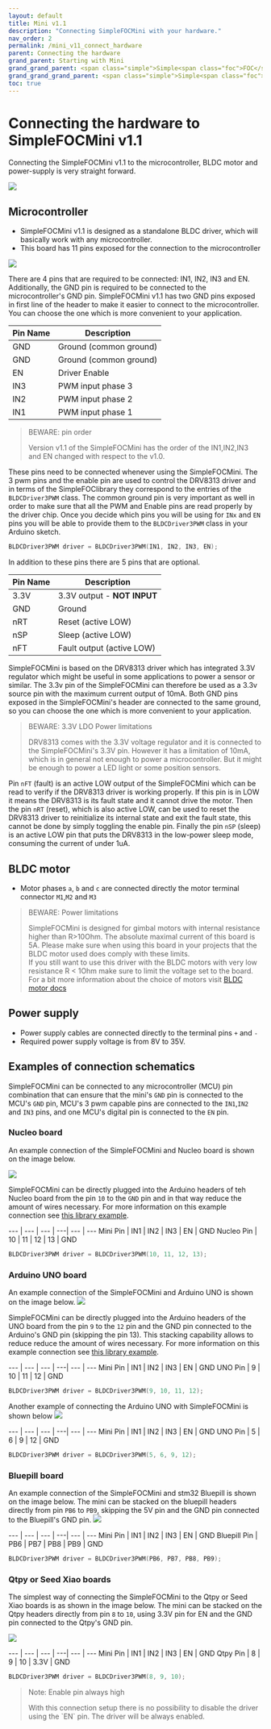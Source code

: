 ```yaml
---
layout: default
title: Mini v1.1
description: "Connecting SimpleFOCMini with your hardware."
nav_order: 2
permalink: /mini_v11_connect_hardware
parent: Connecting the hardware
grand_parent: Starting with Mini
grand_grand_parent: <span class="simple">Simple<span class="foc">FOC</span>Mini</span>
grand_grand_grand_parent: <span class="simple">Simple<span class="foc">FOC</span> Boards</span>
toc: true
---
```


# Connecting the hardware to <span class="simple">Simple<span class="foc">FOC</span>Mini</span> v1.1

Connecting the <span class="simple">Simple<span class="foc">FOC</span>Mini</span> v1.1 to the microcontroller, BLDC motor and power-supply is very straight forward. 

<p>
<img src="extras/Images/miniv11_where.png" class="width40">
</p>

## Microcontroller
-  <span class="simple">Simple<span class="foc">FOC</span>Mini</span> v1.1 is designed as a standalone BLDC driver, which will basically work with any microcontroller. 
- This board has 11 pins exposed for the connection to the microcontroller

<p>
<img src="extras/Images/miniv11_req_opt.png" class="width30">
</p>

There are 4 pins that are required to be connected: IN1, IN2, IN3 and EN. Additionally, the GND pin is required to be connected to the microcontroller's GND pin. <span class="simple">Simple<span class="foc">FOC</span>Mini</span> v1.1 has two GND pins exposed in first line of the header to make it easier to connect to the microcontroller. You can choose the one which is more convenient to your application. 

Pin Name | Description 
--- | --- 
GND | Ground  (common ground) 
GND | Ground  (common ground) 
EN | Driver Enable  
IN3 | PWM input phase 3 
IN2 | PWM input phase 2
IN1 | PWM input phase 1 

<blockquote class="warning"><p class="heading">BEWARE: pin order</p>
Version v1.1 of the <span class="simple">Simple<span class="foc">FOC</span>Mini</span> has the order of the IN1,IN2,IN3 and EN changed with respect to the v1.0.
</blockquote>

These pins need to be connected whenever using the  <span class="simple">Simple<span class="foc">FOC</span>Mini</span>. The 3 pwm pins and the enable pin are used to control the DRV8313 driver and in terms of the  <span class="simple">Simple<span class="foc">FOC</span>library</span> they correspond to the entries of the `BLDCDriver3PWM` class. The common ground pin is very important as well in order to make sure that all the PWM and Enable pins are read properly by the driver chip. Once you decide which pins you will be using for `INx` and `EN` pins you will be able to provide them to the `BLDCDriver3PWM` class in your Arduino sketch.

```cpp
BLDCDriver3PWM driver = BLDCDriver3PWM(IN1, IN2, IN3, EN);
```

In addition to these pins there are 5 pins that are optional. 

Pin Name | Description 
--- | --- 
3.3V | 3.3V output - **NOT INPUT**  
GND | Ground 
nRT | Reset (active LOW)
nSP | Sleep (active LOW)
nFT | Fault output (active LOW) 

<span class="simple">Simple<span class="foc">FOC</span>Mini</span> is based on the DRV8313 driver which has integrated 3.3V regulator which might be useful in some applications to power a sensor or similar. The 3.3v pin of the  <span class="simple">Simple<span class="foc">FOC</span>Mini</span> can therefore be used as a 3.3v source pin with the maximum current output of 10mA. Both GND pins exposed in the <span class="simple">Simple<span class="foc">FOC</span>Mini</span>'s header are connected to the same ground, so you can choose the one which is more convenient to your application.
<blockquote class="warning"><p class="heading">BEWARE: 3.3V LDO Power limitations</p>
DRV8313 comes with the 3.3V voltage regulator and it is connected to the <span class="simple">Simple<span class="foc">FOC</span>Mini</span>'s 3.3V pin. However it has a limitation of 10mA, which is in general not enough to power a microcontroller. But it might be enough to power a LED light or some position sensors.
</blockquote>

Pin `nFT` (fault) is an active LOW output of the <span class="simple">Simple<span class="foc">FOC</span>Mini</span> which can be read to verify if the DRV8313 driver is working properly. If this pin is in LOW it means the DRV8313 is its fault state and it cannot drive the motor. Then the pin `nRT` (reset), which is also active LOW, can be used to reset the DRV8313 driver to reinitialize its internal state and exit the fault state, this cannot be done by simply toggling the enable pin. Finally the pin `nSP` (sleep) is an active LOW pin that puts the DRV8313 in the low-power sleep mode, consuming the current of under 1uA.





## BLDC motor
- Motor phases `a`, `b` and `c` are connected directly the motor terminal connector `M1`,`M2` and `M3`

<blockquote class="warning"><p class="heading">BEWARE: Power limitations</p>
<span class="simple">Simple<span class="foc">FOC</span>Mini</span> is designed for gimbal motors with internal resistance higher than R>10Ohm. The absolute maximal current of this board is 5A. Please make sure when using this board in your projects that the BLDC motor used does comply with these limits.  <br>
If you still want to use this driver with the BLDC motors with very low resistance R < 1Ohm make sure to limit the voltage set to the board. <br>
For a bit more information about the choice of motors visit <a href="bldc_motors"> BLDC motor docs</a>
</blockquote>

## Power supply
- Power supply cables are connected directly to the terminal pins `+` and `-` 
- Required power supply voltage is from 8V to 35V.


## Examples of connection schematics

<span class="simple">Simple<span class="foc">FOC</span>Mini</span> can be connected to any microcontroller (MCU) pin combination that can ensure that the mini's `GND` pin is connected to the MCU's `GND` pin, MCU's 3 pwm capable pins are connected to the `IN1`,`IN2` and `IN3` pins, and one MCU's digital pin is connected to the `EN` pin.

### Nucleo board
An example connection of the <span class="simple">Simple<span class="foc">FOC</span>Mini</span> and Nucleo board is shown on the image below. 

<img src="extras/Images/miniv11_connection_mucleo.png"  class="width60">

<span class="simple">Simple<span class="foc">FOC</span>Mini</span> can be directly plugged into the Arduino headers of teh Nucleo board from the pin `10` to the `GND` pin and in that way reduce the amount of wires necessary. For more information on this example connection see [this library example](mini_example_nucleo).

--- | --- | --- | ---| --- | ---
Mini Pin | IN1 | IN2 | IN3 | EN | GND
Nucleo Pin | 10 | 11 | 12 | 13 | GND

```cpp
BLDCDriver3PWM driver = BLDCDriver3PWM(10, 11, 12, 13);
```

### Arduino UNO board

An example connection of the <span class="simple">Simple<span class="foc">FOC</span>Mini</span> and Arduino UNO is shown on the image below. 
<img src="extras/Images/miniv11_connection_uno.png"  class="width60">

<span class="simple">Simple<span class="foc">FOC</span>Mini</span> can be directly plugged into the Arduino headers of the UNO board from the pin `9` to the `12` pin and the GND pin connected to the Arduino's GND pin (skipping the pin 13). This stacking capability allows to reduce reduce the amount of wires necessary. For more information on this example connection see [this library example](mini_example). 

--- | --- | --- | ---| --- | ---
Mini Pin | IN1 | IN2 | IN3 | EN | GND
UNO Pin | 9 | 10 | 11 | 12 | GND

```cpp
BLDCDriver3PWM driver = BLDCDriver3PWM(9, 10, 11, 12);
```

Another example of connecting the Arduino UNO with <span class="simple">Simple<span class="foc">FOC</span>Mini</span> is shown below
<img src="extras/Images/miniv11_connection_uno2.png"  class="width60">

--- | --- | --- | ---| --- | ---
Mini Pin |  IN1 | IN2 | IN3 | EN | GND
UNO Pin |  5 | 6 | 9 | 12 | GND

```cpp
BLDCDriver3PWM driver = BLDCDriver3PWM(5, 6, 9, 12);
```

### Bluepill board

An example connection of the <span class="simple">Simple<span class="foc">FOC</span>Mini</span> and stm32 Bluepill is shown on the image below. The mini can be stacked on the bluepill headers directly from pin `PB6` to `PB9`, skipping the 5V pin and the GND pin connected to the Bluepill's GND pin. 
<img src="extras/Images/miniv11_connection_bluepill.png" class="width60">


--- | --- | --- | ---| --- | ---
Mini Pin | IN1 | IN2 | IN3 | EN | GND
Bluepill Pin | PB6 | PB7 | PB8 | PB9 | GND

```cpp
BLDCDriver3PWM driver = BLDCDriver3PWM(PB6, PB7, PB8, PB9);
```

### Qtpy or Seed Xiao boards

The simplest way of connecting the <span class="simple">Simple<span class="foc">FOC</span>Mini</span> to the Qtpy or Seed Xiao boards is as shown in the image below. The mini can be stacked on the Qtpy headers directly from pin `8` to `10`, using 3.3V pin for EN and the GND pin connected to the Qtpy's GND pin.

<img src="extras/Images/miniv11_connection_qtpy.png" class="width60">

--- | --- | --- | ---| --- | ---
Mini Pin | IN1 | IN2 | IN3 | EN | GND
Qtpy Pin | 8 | 9 | 10 | 3.3V | GND

```cpp
BLDCDriver3PWM driver = BLDCDriver3PWM(8, 9, 10);
```

<blockquote class="warning"><p class="heading">Note: Enable pin always high</p>
With this connection setup there is no possibility to disable the driver using the `EN` pin. The driver will be always enabled.
</blockquote>